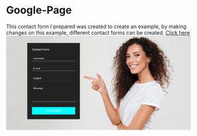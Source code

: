 # Google-Page
This contact form I prepared was created to create an example, by making changes on this example, different contact forms can be created.
[Click here](https://muazv.github.io/Contact-Form/)
![](https://github.com/MuazV/Contact-Form/blob/master/img/Preview.jpg)

